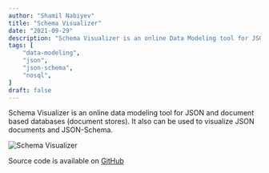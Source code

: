 ```yaml
---
author: "Shamil Nabiyev"
title: "Schema Visualizer"
date: "2021-09-29"
description: "Schema Visualizer is an online Data Modeling tool for JSON Documents and JSON-Schema."
tags: [
    "data-modeling",
    "json",
    "json-schema",
    "nosql",
]
draft: false
---
```


Schema Visualizer is an online data modeling tool for JSON and document based databases (document stores). It also can be used to visualize JSON documents and JSON-Schema.

<!--more-->

![Schema Visualizer](/img/schema-visualizer-screenshot.png)

Source code is available on [GitHub](https://github.com/shamilnabiyev/schema-visualizer)